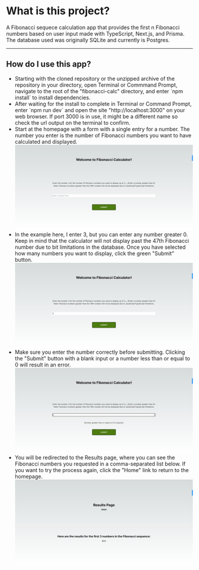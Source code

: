 <h1>What is this project?</h1>
A Fibonacci sequece calculation app that provides the first n Fibonacci numbers based on user input made with TypeScript, Next.js, and Prisma. The database used was originally SQLite and currently is Postgres.

---

<h2>How do I use this app?</h2>

<ul>
<li>Starting with the cloned repository or the unzipped archive of the repository in your directory, open Terminal or Commmand Prompt, navigate to the root of the "fibonacci-calc" directory, and enter `npm install` to install dependencies.

<li>After waiting for the install to complete in Terminal or Command Prompt, enter `npm run dev` and open the site "http://localhost:3000" on your web browser. If port 3000 is in use, it might be a different name so check the url output on the terminal to confirm.

<li>Start at the homepage with a form with a single entry for a number. The number you enter is the number of Fibonacci numbers you want to have calculated and displayed. 
<img src="/images/2023-08-02 00.21.44 localhost 98ab2b53a433.jpg" alt="image of Fibonacci calculator homepage" />

<li>In the example here, I enter 3, but you can enter any number greater 0. Keep in mind that the calculator will not display past the 47th Fibonacci number due to bit limitations in the database. Once you have selected how many numbers you want to display, click the green "Submit" button.
<img src="/images/2023-08-02 00.22.40 localhost 74f445929ffa.jpg" alt="image of Fibonacci calculator homepage with a 3 entered in the form" />

<li>Make sure you enter the number correctly before submitting. Clicking the "Submit" button with a blank input or a number less than or equal to 0 will result in an error.
<img src="/images/2023-08-02 00.32.55 localhost d5cefbd123d1.jpg" alt="image of Fibonacci calculator homepage with a 0 entered in the form and an error message" />

<li>You will be redirected to the Results page, where you can see the Fibonacci numbers you requested in a comma-separated list below. If you want to try the process again, click the "Home" link to return to the homepage.
<img src="/images/2023-08-02 00.22.58 localhost 8d62b2e6ce0b.jpg" alt="image of Fibonacci calculator results page with the first 3 Fibonacci numbers displayed" />
